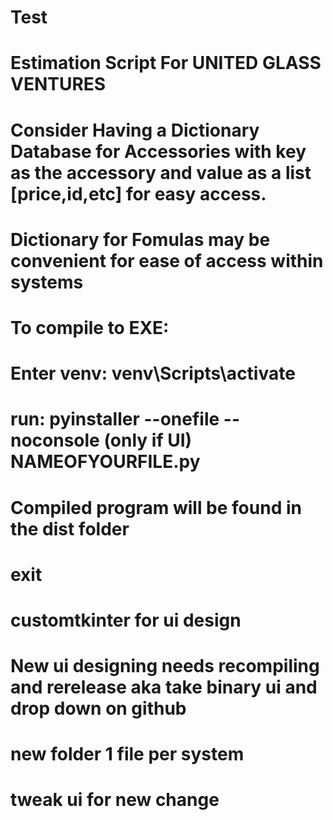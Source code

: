 # Test
# Estimation Script For UNITED GLASS VENTURES 
# Consider Having a Dictionary Database for Accessories with key as the accessory and value as a list [price,id,etc] for easy access.
# Dictionary for Fomulas may be convenient for ease of access within systems

# To compile to EXE:
#   Enter venv: venv\Scripts\activate
#   run: pyinstaller --onefile --noconsole (only if UI) NAMEOFYOURFILE.py
#   Compiled program will be found in the dist folder
#   exit

# customtkinter for ui design
# New ui designing needs recompiling and rerelease aka take binary ui and drop down on github

# new folder 1 file per system
# tweak ui for new change